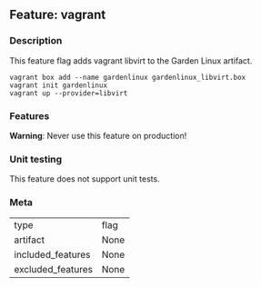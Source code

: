 ## Feature: vagrant
### Description
<website-feature>
This feature flag adds vagrant libvirt to the Garden Linux artifact.
</website-feature>

```
vagrant box add --name gardenlinux gardenlinux_libvirt.box
vagrant init gardenlinux
vagrant up --provider=libvirt
```

### Features
**Warning**: Never use this feature on production!

### Unit testing
This feature does not support unit tests.

### Meta
|||
|---|---|
|type|flag|
|artifact|None|
|included_features|None|
|excluded_features|None|
